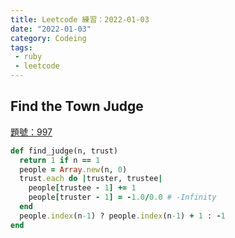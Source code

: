 ```yaml
---
title: Leetcode 練習：2022-01-03
date: "2022-01-03"
category: Codeing
tags:
 - ruby
 - leetcode
---
```


## Find the Town Judge 
[題號：997](https://leetcode.com/problems/find-the-town-judge/)

```ruby
def find_judge(n, trust)
  return 1 if n == 1
  people = Array.new(n, 0)
  trust.each do |truster, trustee|
    people[trustee - 1] += 1
    people[truster - 1] = -1.0/0.0 # -Infinity
  end
  people.index(n-1) ? people.index(n-1) + 1 : -1
end
```
